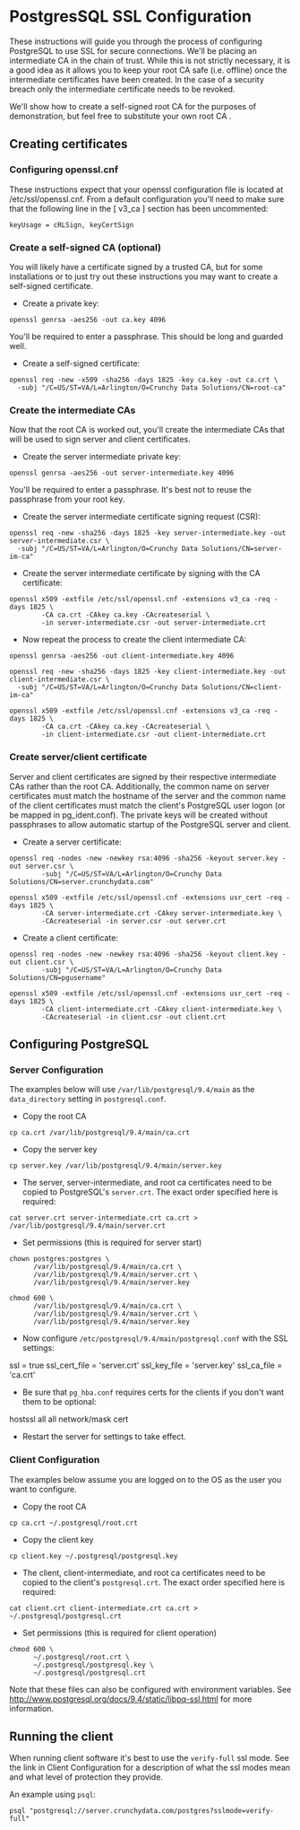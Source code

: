 # PostgresSQL SSL Configuration

These instructions will guide you through the process of configuring PostgreSQL to use SSL for secure connections.  We'll be placing an intermediate CA in the chain of trust.  While this is not strictly necessary, it is a good idea as it allows you to keep your root CA safe (i.e. offline) once the intermediate certificates have been created.  In the case of a security breach only the intermediate certificate needs to be revoked.

We'll show how to create a self-signed root CA for the purposes of demonstration, but feel free to substitute your own root CA .

## Creating certificates

### Configuring openssl.cnf

These instructions expect that your openssl configuration file is located at /etc/ssl/openssl.cnf.  From a default configuration you'll need to make sure that the following line in the [ v3_ca ] section has been uncommented:
```
keyUsage = cRLSign, keyCertSign
```
### Create a self-signed CA (optional)

You will likely have a certificate signed by a trusted CA, but for some installations or to just try out these instructions you may want to create a self-signed certificate.

* Create a private key:
```
openssl genrsa -aes256 -out ca.key 4096
```
You'll be required to enter a passphrase.  This should be long and guarded well.

* Create a self-signed certificate:
```
openssl req -new -x509 -sha256 -days 1825 -key ca.key -out ca.crt \
  -subj "/C=US/ST=VA/L=Arlington/O=Crunchy Data Solutions/CN=root-ca"
```

### Create the intermediate CAs

Now that the root CA is worked out, you'll create the intermediate CAs that will be used to sign server and client certificates.

* Create the server intermediate private key:
```
openssl genrsa -aes256 -out server-intermediate.key 4096
```
You'll be required to enter a passphrase.  It's best not to reuse the passphrase from your root key.

* Create the server intermediate certificate signing request (CSR):
```
openssl req -new -sha256 -days 1825 -key server-intermediate.key -out server-intermediate.csr \
  -subj "/C=US/ST=VA/L=Arlington/O=Crunchy Data Solutions/CN=server-im-ca"
```

* Create the server intermediate certificate by signing with the CA certificate:
```
openssl x509 -extfile /etc/ssl/openssl.cnf -extensions v3_ca -req -days 1825 \
        -CA ca.crt -CAkey ca.key -CAcreateserial \
        -in server-intermediate.csr -out server-intermediate.crt
```

* Now repeat the process to create the client intermediate CA:
```
openssl genrsa -aes256 -out client-intermediate.key 4096

openssl req -new -sha256 -days 1825 -key client-intermediate.key -out client-intermediate.csr \
  -subj "/C=US/ST=VA/L=Arlington/O=Crunchy Data Solutions/CN=client-im-ca"

openssl x509 -extfile /etc/ssl/openssl.cnf -extensions v3_ca -req -days 1825 \
        -CA ca.crt -CAkey ca.key -CAcreateserial \
        -in client-intermediate.csr -out client-intermediate.crt
```

### Create server/client certificate

Server and client certificates are signed by their respective intermediate CAs rather than the root CA.  Additionally, the common name on server certificates must match the hostname of the server and the common name of the client certificates must match the client's PostgreSQL user logon (or be mapped in pg_ident.conf).  The private keys will be created without passphrases to allow automatic startup of the PostgreSQL server and client.

* Create a server certificate:
```
openssl req -nodes -new -newkey rsa:4096 -sha256 -keyout server.key -out server.csr \
        -subj "/C=US/ST=VA/L=Arlington/O=Crunchy Data Solutions/CN=server.crunchydata.com"

openssl x509 -extfile /etc/ssl/openssl.cnf -extensions usr_cert -req -days 1825 \
        -CA server-intermediate.crt -CAkey server-intermediate.key \
        -CAcreateserial -in server.csr -out server.crt
```

* Create a client certificate:
```
openssl req -nodes -new -newkey rsa:4096 -sha256 -keyout client.key -out client.csr \
        -subj "/C=US/ST=VA/L=Arlington/O=Crunchy Data Solutions/CN=pgusername"

openssl x509 -extfile /etc/ssl/openssl.cnf -extensions usr_cert -req -days 1825 \
        -CA client-intermediate.crt -CAkey client-intermediate.key \
        -CAcreateserial -in client.csr -out client.crt
```

## Configuring PostgreSQL

### Server Configuration

The examples below will use `/var/lib/postgresql/9.4/main` as the `data_directory` setting in `postgresql.conf`.

* Copy the root CA
```
cp ca.crt /var/lib/postgresql/9.4/main/ca.crt
```
* Copy the server key
```
cp server.key /var/lib/postgresql/9.4/main/server.key
```
* The server, server-intermediate, and root ca certificates need to be copied to PostgreSQL's `server.crt`.  The exact order specified here is required:
```
cat server.crt server-intermediate.crt ca.crt > /var/lib/postgresql/9.4/main/server.crt
```
* Set permissions  (this is required for server start)
```
chown postgres:postgres \
      /var/lib/postgresql/9.4/main/ca.crt \
      /var/lib/postgresql/9.4/main/server.crt \
      /var/lib/postgresql/9.4/main/server.key

chmod 600 \
      /var/lib/postgresql/9.4/main/ca.crt \
      /var/lib/postgresql/9.4/main/server.crt \
      /var/lib/postgresql/9.4/main/server.key
```
* Now configure `/etc/postgresql/9.4/main/postgresql.conf` with the SSL settings:

ssl = true
ssl_cert_file = 'server.crt'
ssl_key_file = 'server.key'
ssl_ca_file = 'ca.crt'

* Be sure that `pg_hba.conf` requires certs for the clients if you don't want them to be optional:

hostssl all all network/mask cert

* Restart the server for settings to take effect.

### Client Configuration

The examples below assume you are logged on to the OS as the user you want to configure.

* Copy the root CA
```
cp ca.crt ~/.postgresql/root.crt
```
* Copy the client key
```
cp client.key ~/.postgresql/postgresql.key
```
* The client, client-intermediate, and root ca certificates need to be copied to the client's `postgresql.crt`. The exact order specified here is required:
```
cat client.crt client-intermediate.crt ca.crt > ~/.postgresql/postgresql.crt
```
* Set permissions (this is required for client operation)
```
chmod 600 \
      ~/.postgresql/root.crt \
      ~/.postgresql/postgresql.key \
      ~/.postgresql/postgresql.crt
```
Note that these files can also be configured with environment variables.  See http://www.postgresql.org/docs/9.4/static/libpq-ssl.html for more information.

## Running the client

When running client software it's best to use the `verify-full` ssl mode.  See the link in Client Configuration for a description of what the ssl modes mean and what level of protection they provide.

An example using `psql`:
```
psql "postgresql://server.crunchydata.com/postgres?sslmode=verify-full"
```
